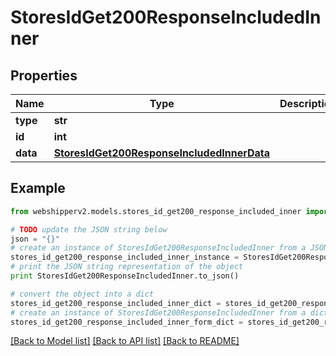 # StoresIdGet200ResponseIncludedInner


## Properties
Name | Type | Description | Notes
------------ | ------------- | ------------- | -------------
**type** | **str** |  | [optional] 
**id** | **int** |  | [optional] 
**data** | [**StoresIdGet200ResponseIncludedInnerData**](StoresIdGet200ResponseIncludedInnerData.md) |  | [optional] 

## Example

```python
from webshipperv2.models.stores_id_get200_response_included_inner import StoresIdGet200ResponseIncludedInner

# TODO update the JSON string below
json = "{}"
# create an instance of StoresIdGet200ResponseIncludedInner from a JSON string
stores_id_get200_response_included_inner_instance = StoresIdGet200ResponseIncludedInner.from_json(json)
# print the JSON string representation of the object
print StoresIdGet200ResponseIncludedInner.to_json()

# convert the object into a dict
stores_id_get200_response_included_inner_dict = stores_id_get200_response_included_inner_instance.to_dict()
# create an instance of StoresIdGet200ResponseIncludedInner from a dict
stores_id_get200_response_included_inner_form_dict = stores_id_get200_response_included_inner.from_dict(stores_id_get200_response_included_inner_dict)
```
[[Back to Model list]](../README.md#documentation-for-models) [[Back to API list]](../README.md#documentation-for-api-endpoints) [[Back to README]](../README.md)


